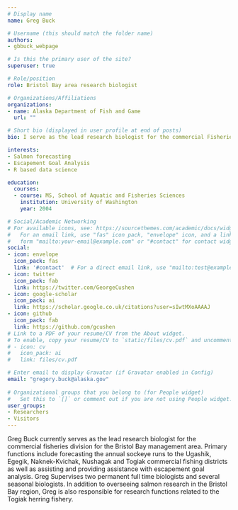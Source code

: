 ```yaml
---
# Display name
name: Greg Buck

# Username (this should match the folder name)
authors:
- gbbuck_webpage

# Is this the primary user of the site?
superuser: true

# Role/position
role: Bristol Bay area research biologist

# Organizations/Affiliations
organizations:
- name: Alaska Department of Fish and Game
  url: ""

# Short bio (displayed in user profile at end of posts)
bio: I serve as the lead research biologist for the commercial Fisheries Division for the Bristol Bay management area.

interests:
- Salmon forecasting
- Escapement Goal Analysis
- R based data science

education:
  courses:
  - course: MS, School of Aquatic and Fisheries Sciences
    institution: University of Washington
    year: 2004

# Social/Academic Networking
# For available icons, see: https://sourcethemes.com/academic/docs/widgets/#icons
#   For an email link, use "fas" icon pack, "envelope" icon, and a link in the
#   form "mailto:your-email@example.com" or "#contact" for contact widget.
social:
- icon: envelope
  icon_pack: fas
  link: '#contact'  # For a direct email link, use "mailto:test@example.org".
- icon: twitter
  icon_pack: fab
  link: https://twitter.com/GeorgeCushen
- icon: google-scholar
  icon_pack: ai
  link: https://scholar.google.co.uk/citations?user=sIwtMXoAAAAJ
- icon: github
  icon_pack: fab
  link: https://github.com/gcushen
# Link to a PDF of your resume/CV from the About widget.
# To enable, copy your resume/CV to `static/files/cv.pdf` and uncomment the lines below.  
# - icon: cv
#   icon_pack: ai
#   link: files/cv.pdf

# Enter email to display Gravatar (if Gravatar enabled in Config)
email: "gregory.buck@alaska.gov"
  
# Organizational groups that you belong to (for People widget)
#   Set this to `[]` or comment out if you are not using People widget.  
user_groups:
- Researchers
- Visitors
---
```


Greg Buck currently serves as the lead research biologist for the commercial fisheries division for the Bristol Bay management area. Primary functions include forecasting the annual sockeye runs to the Ugashik, Egegik, Naknek-Kvichak, Nushagak and Togiak commercial fishing districts as well as assisting and providing assistance with escapement goal analysis. Greg Supervises two permanent full time biologists and several seasonal biologists. In addition to overseeing salmon research in the Bristol Bay region, Greg is also responsible for research functions related to the Togiak herring fishery.
